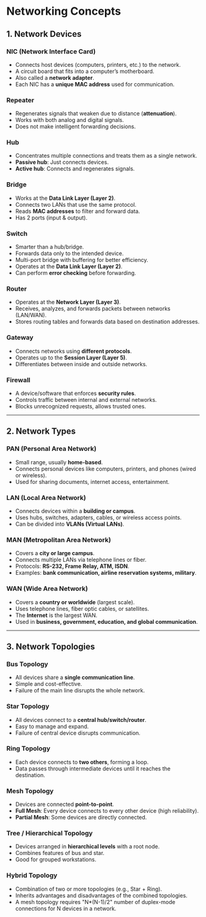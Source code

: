 # Networking Concepts

## 1. Network Devices

### NIC (Network Interface Card)
- Connects host devices (computers, printers, etc.) to the network.  
- A circuit board that fits into a computer’s motherboard.  
- Also called a **network adapter**.  
- Each NIC has a **unique MAC address** used for communication.  

### Repeater
- Regenerates signals that weaken due to distance (**attenuation**).  
- Works with both analog and digital signals.  
- Does not make intelligent forwarding decisions.  

### Hub
- Concentrates multiple connections and treats them as a single network.  
- **Passive hub**: Just connects devices.  
- **Active hub**: Connects and regenerates signals.  

### Bridge
- Works at the **Data Link Layer (Layer 2)**.  
- Connects two LANs that use the same protocol.  
- Reads **MAC addresses** to filter and forward data.  
- Has 2 ports (input & output).  

### Switch
- Smarter than a hub/bridge.  
- Forwards data only to the intended device.  
- Multi-port bridge with buffering for better efficiency.  
- Operates at the **Data Link Layer (Layer 2)**.  
- Can perform **error checking** before forwarding.  

### Router
- Operates at the **Network Layer (Layer 3)**.  
- Receives, analyzes, and forwards packets between networks (LAN/WAN).  
- Stores routing tables and forwards data based on destination addresses.  

### Gateway
- Connects networks using **different protocols**.  
- Operates up to the **Session Layer (Layer 5)**.  
- Differentiates between inside and outside networks.  

### Firewall
- A device/software that enforces **security rules**.  
- Controls traffic between internal and external networks.  
- Blocks unrecognized requests, allows trusted ones.  

---

## 2. Network Types

### PAN (Personal Area Network)
- Small range, usually **home-based**.  
- Connects personal devices like computers, printers, and phones (wired or wireless).  
- Used for sharing documents, internet access, entertainment.  

### LAN (Local Area Network)
- Connects devices within a **building or campus**.  
- Uses hubs, switches, adapters, cables, or wireless access points.  
- Can be divided into **VLANs (Virtual LANs)**.  

### MAN (Metropolitan Area Network)
- Covers a **city or large campus**.  
- Connects multiple LANs via telephone lines or fiber.  
- Protocols: **RS-232, Frame Relay, ATM, ISDN**.  
- Examples: **bank communication, airline reservation systems, military**.  

### WAN (Wide Area Network)
- Covers a **country or worldwide** (largest scale).  
- Uses telephone lines, fiber optic cables, or satellites.  
- The **Internet** is the largest WAN.  
- Used in **business, government, education, and global communication**.  

---

## 3. Network Topologies

### Bus Topology
- All devices share a **single communication line**.  
- Simple and cost-effective.  
- Failure of the main line disrupts the whole network.  

### Star Topology
- All devices connect to a **central hub/switch/router**.  
- Easy to manage and expand.  
- Failure of central device disrupts communication.  

### Ring Topology
- Each device connects to **two others**, forming a loop.  
- Data passes through intermediate devices until it reaches the destination.  

### Mesh Topology
- Devices are connected **point-to-point**.  
- **Full Mesh**: Every device connects to every other device (high reliability).  
- **Partial Mesh**: Some devices are directly connected.  

### Tree / Hierarchical Topology
- Devices arranged in **hierarchical levels** with a root node.  
- Combines features of bus and star.  
- Good for grouped workstations.  

### Hybrid Topology
- Combination of two or more topologies (e.g., Star + Ring).  
- Inherits advantages and disadvantages of the combined topologies.  
- A mesh topology requires "N*(N-1)/2" number 
of duplex-mode connections for N devices in 
a network.
